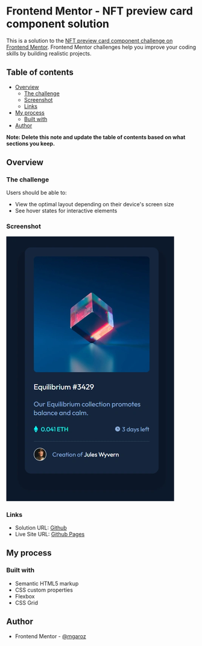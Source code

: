 # Frontend Mentor - NFT preview card component solution

This is a solution to the [NFT preview card component challenge on Frontend Mentor](https://www.frontendmentor.io/challenges/nft-preview-card-component-SbdUL_w0U). Frontend Mentor challenges help you improve your coding skills by building realistic projects.

## Table of contents

- [Overview](#overview)
  - [The challenge](#the-challenge)
  - [Screenshot](#screenshot)
  - [Links](#links)
- [My process](#my-process)
  - [Built with](#built-with)
- [Author](#author)

**Note: Delete this note and update the table of contents based on what sections you keep.**

## Overview

### The challenge

Users should be able to:

- View the optimal layout depending on their device's screen size
- See hover states for interactive elements

### Screenshot

![](./nft-screenshot.webp)

### Links

- Solution URL: [Github](https://github.com/mgaroz/frontend-mentor/tree/main/nft-card)
- Live Site URL: [Github Pages](https://mgaroz.github.io/frontend-mentor/nft-card/)

## My process

### Built with

- Semantic HTML5 markup
- CSS custom properties
- Flexbox
- CSS Grid

## Author

- Frontend Mentor - [@mgaroz](https://www.frontendmentor.io/profile/mgaroz)
